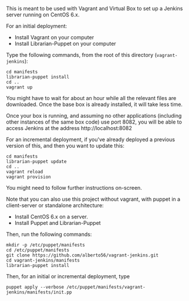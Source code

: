 This is meant to be used with Vagrant and Virtual Box to set up a Jenkins server running on CentOS 6.x.

For an initial deployment:

 * Install Vagrant on your computer
 * Install Librarian-Puppet on your computer

Type the following commands, from the root of this directory (`vagrant-jenkins`):

    cd manifests
    librarian-puppet install
    cd ..
    vagrant up

You might have to wait for about an hour while all the relevant files are downloaded. Once the base box is already installed, it will take less time.

Once your box is running, and assuming no other applications (including other instances of the same box code) use port 8082, you will be able to access Jenkins at the address http://localhost:8082

For an incremental deployment, if you've already deployed a previous version of this, and then you want to update this:

    cd manifests
    librarian-puppet update
    cd ..
    vagrant reload
    vagrant provision

You might need to follow further instructions on-screen.

Note that you can also use this project without vagrant, with puppet in a client-server or standalone architecture:

 * Install CentOS 6.x on a server.
 * Install Puppet and Librarian-Puppet

Then, run the following commands:

    mkdir -p /etc/puppet/manifests
    cd /etc/puppet/manifests
    git clone https://github.com/alberto56/vagrant-jenkins.git
    cd vagrant-jenkins/manifests
    librarian-puppet install

Then, for an initial or incremental deployment, type
    
    puppet apply --verbose /etc/puppet/manifests/vagrant-jenkins/manifests/init.pp
